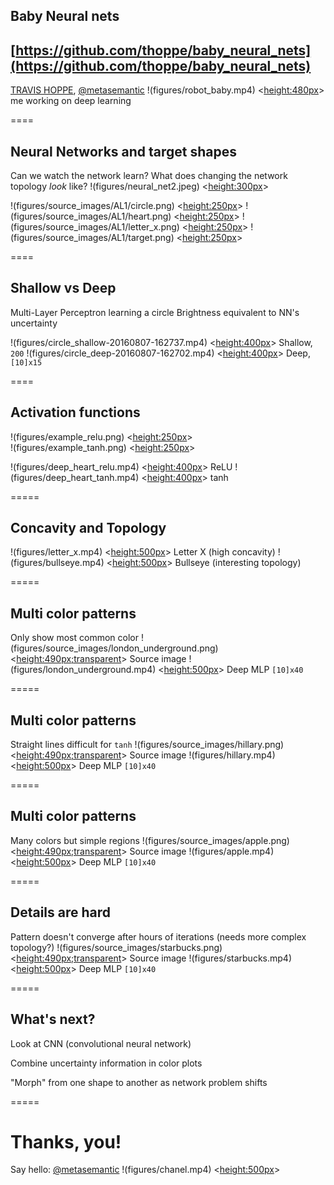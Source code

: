 ## Baby Neural nets
[https://github.com/thoppe/baby_neural_nets](https://github.com/thoppe/baby_neural_nets)
----------
[TRAVIS HOPPE](http://thoppe.github.io/), [@metasemantic](https://twitter.com/metasemantic)
!(figures/robot_baby.mp4) <<height:480px>> me working on deep learning

====

## Neural Networks and target shapes
Can we watch the network learn?
What does changing the network topology _look_ like?
!(figures/neural_net2.jpeg) <<height:300px>>

!(figures/source_images/AL1/circle.png) <<height:250px>>
!(figures/source_images/AL1/heart.png) <<height:250px>>
!(figures/source_images/AL1/letter_x.png) <<height:250px>>
!(figures/source_images/AL1/target.png) <<height:250px>>

====

## Shallow vs Deep
Multi-Layer Perceptron learning a circle
Brightness equivalent to NN's uncertainty
  
!(figures/circle_shallow-20160807-162737.mp4) <<height:400px>> Shallow, `200`
!(figures/circle_deep-20160807-162702.mp4) <<height:400px>> Deep, `[10]x15`

====

## Activation functions
!(figures/example_relu.png) <<height:250px>>  
!(figures/example_tanh.png) <<height:250px>>

!(figures/deep_heart_relu.mp4) <<height:400px>> ReLU
!(figures/deep_heart_tanh.mp4) <<height:400px>> tanh


=====

## Concavity and Topology

!(figures/letter_x.mp4) <<height:500px>> Letter X (high concavity)
!(figures/bullseye.mp4) <<height:500px>> Bullseye (interesting topology)
  
=====

## Multi color patterns
Only show most common color
!(figures/source_images/london_underground.png) <<height:490px;transparent>> Source image
!(figures/london_underground.mp4) <<height:500px>> Deep MLP `[10]x40`
  
=====

## Multi color patterns
Straight lines difficult for `tanh`
!(figures/source_images/hillary.png) <<height:490px;transparent>> Source image
!(figures/hillary.mp4) <<height:500px>> Deep MLP `[10]x40`
  
=====

## Multi color patterns
Many colors but simple regions
!(figures/source_images/apple.png) <<height:490px;transparent>> Source image
!(figures/apple.mp4) <<height:500px>> Deep MLP `[10]x40`
  
=====

## Details are hard
Pattern doesn't converge after hours of iterations
(needs more complex topology?)
!(figures/source_images/starbucks.png) <<height:490px;transparent>> Source image
!(figures/starbucks.mp4) <<height:500px>> Deep MLP `[10]x40`

=====

## What's next?

Look at CNN (convolutional neural network)

Combine uncertainty information in color plots

"Morph" from one shape to another as network problem shifts


=====
 
    
#  Thanks, you!
Say hello: [@metasemantic](https://twitter.com/metasemantic)
!(figures/chanel.mp4) <<height:500px>>